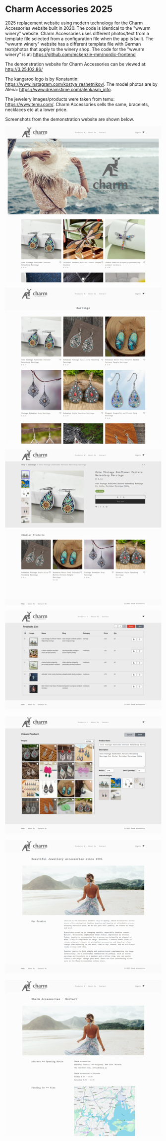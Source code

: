 # Charm Accessories 2025

2025 replacement website using modern technology for the Charm Accessories website built in 2020. The code is identical to the "wwurm winery" website.  Charm Accessories uses different photos/text from a template file selected from a configuration file when the app is built. The "wwurm winery" website has a different template file with German text/photos that apply to the winery shop. The code for the "wwurm winery" is at: https://github.com/mckenzie-mm/nordic-frontend

The demonstration website for Charm Accessories can be viewed at: http://3.25.102.86/

The kangaroo logo is by Konstantin: https://www.instagram.com/kostya_reshetnikov/. The model photos are by Alena: https://www.dreamstime.com/alenkasm_info. 

The jewelery images/products were taken from temu: https://www.temu.com/. Charm Accessories sells the same, bracelets, necklaces etc at a lower price.

Screenshots from the demonstration website are shown below.

<kbd>![alt text](https://github.com/mckenzie-mm/charm-access-2025/blob/main/images-readme/1.png)<kbd>

<kbd>![alt text](https://github.com/mckenzie-mm/charm-access-2025/blob/main/images-readme/7.png)<kbd>

<kbd>![alt text](https://github.com/mckenzie-mm/charm-access-2025/blob/main/images-readme/6.png)<kbd>

<kbd>![alt text](https://github.com/mckenzie-mm/charm-access-2025/blob/main/images-readme/4.png)<kbd>

<kbd>![alt text](https://github.com/mckenzie-mm/charm-access-2025/blob/main/images-readme/3.png)<kbd>

<kbd>![alt text](https://github.com/mckenzie-mm/charm-access-2025/blob/main/images-readme/2.png)<kbd>

<kbd>![alt text](https://github.com/mckenzie-mm/charm-access-2025/blob/main/images-readme/5.png)<kbd>
